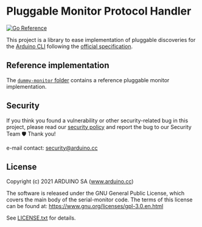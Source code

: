 # Pluggable Monitor Protocol Handler

<!-- NOTE: update the pkg.go.dev badge URL on each major release -->

[![Go Reference](https://pkg.go.dev/badge/github.com/arduino/pluggable-monitor-protocol-handler.svg)](https://pkg.go.dev/github.com/arduino/pluggable-monitor-protocol-handler/)

This project is a library to ease implementation of pluggable discoveries for the [Arduino CLI](https://github.com/arduino/arduino-cli)
following the [official specification](https://arduino.github.io/arduino-cli/latest/platform-specification/#pluggable-monitor).

## Reference implementation

The [`dummy-monitor` folder](dummy-monitor) contains a reference pluggable monitor implementation.

## Security

If you think you found a vulnerability or other security-related bug in this project, please read our
[security policy](https://github.com/arduino/serial-monitor/security/policy) and report the bug to our Security Team 🛡️
Thank you!

e-mail contact: security@arduino.cc

## License

Copyright (c) 2021 ARDUINO SA (www.arduino.cc)

The software is released under the GNU General Public License, which covers the main body
of the serial-monitor code. The terms of this license can be found at:
https://www.gnu.org/licenses/gpl-3.0.en.html

See [LICENSE.txt](https://github.com/arduino/serial-monitor/blob/master/LICENSE.txt) for details.
